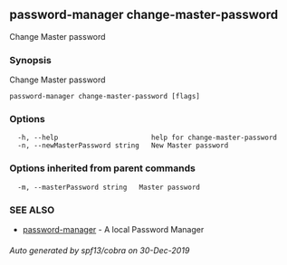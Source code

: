 ## password-manager change-master-password

Change Master password

### Synopsis

Change Master password

```
password-manager change-master-password [flags]
```

### Options

```
  -h, --help                       help for change-master-password
  -n, --newMasterPassword string   New Master password
```

### Options inherited from parent commands

```
  -m, --masterPassword string   Master password
```

### SEE ALSO

* [password-manager](password-manager.md)	 - A local Password Manager

###### Auto generated by spf13/cobra on 30-Dec-2019
